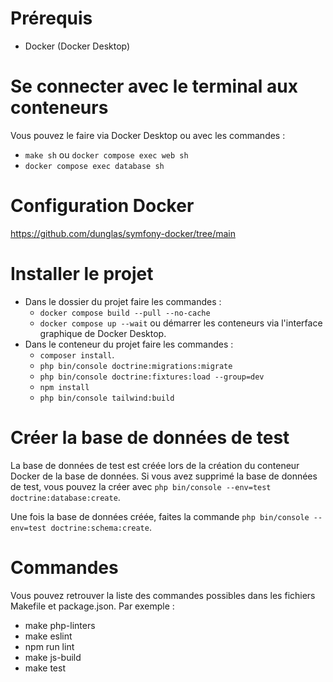 # Prérequis

- Docker (Docker Desktop)

# Se connecter avec le terminal aux conteneurs

Vous pouvez le faire via Docker Desktop ou avec les commandes :
- `make sh` ou `docker compose exec web sh`
- `docker compose exec database sh`

# Configuration Docker

https://github.com/dunglas/symfony-docker/tree/main

# Installer le projet

- Dans le dossier du projet faire les commandes :
    - `docker compose build --pull --no-cache`
    - `docker compose up --wait` ou démarrer les conteneurs via l'interface graphique de Docker Desktop.
- Dans le conteneur du projet faire les commandes :
    - `composer install`.
    - `php bin/console doctrine:migrations:migrate`
    - `php bin/console doctrine:fixtures:load --group=dev`
    - `npm install`
    - `php bin/console tailwind:build`

# Créer la base de données de test

La base de données de test est créée lors de la création du conteneur Docker de la base de données. Si vous avez supprimé la base de données de test, vous pouvez la créer avec `php bin/console --env=test doctrine:database:create`.

Une fois la base de données créée, faites la commande `php bin/console --env=test doctrine:schema:create`.

# Commandes

Vous pouvez retrouver la liste des commandes possibles dans les fichiers Makefile et package.json. Par exemple :

- make php-linters
- make eslint
- npm run lint
- make js-build
- make test
